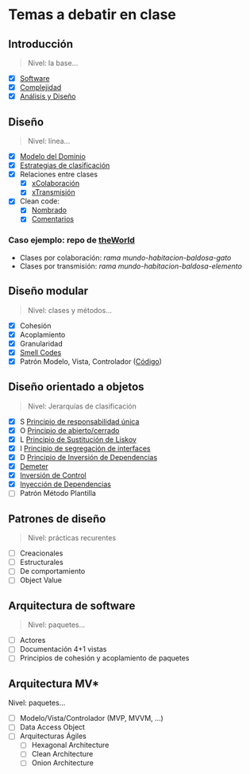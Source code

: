 # Temas a debatir en clase

## Introducción

> Nivel: la base...

- [x] [Software](https://docs.google.com/presentation/d/1N0wtTid8iFAlyR8TNDbCR3FxIkJYvQ_p5kC3pqkkB1c/edit?usp=sharing)
- [x] [Complejidad](https://docs.google.com/presentation/d/1K8TusDz7jbpSQkffZdF_-TLDTjfjfxWs-dr9Lf7js80/edit?usp=sharing)
- [x] [Análisis y Diseño](https://docs.google.com/presentation/d/1fPbUOZ6epnsC0RzccIc-VI7f-WO2lnzxWnnpEryBTVg/edit?usp=sharing)

## Diseño

> Nivel: línea...

- [x] [Modelo del Dominio](https://docs.google.com/presentation/d/1TB9XLKyaiJmMGd5clk7iW9Q363hRzRol7QXtb-Jp9eM/edit?usp=sharing)
- [x] [Estrategias de clasificación](https://docs.google.com/presentation/d/1GJ-J5IKzcYiXpODAjQpXQaGmkeu8ClJ3ho_OXcZOpE4/edit?usp=sharing)
- [x] Relaciones entre clases
    - [x] [xColaboración](https://docs.google.com/presentation/d/1pMD3ONO1Urug8n9ZWnnURv0lS_0F0PNi1O5rv73nROY/edit?usp=share_link)
    - [x] [xTransmisión](https://docs.google.com/presentation/d/1ghZkWWi5LOSibOTaVjteYxgyBm6G83nhW5B5BVqkV6c/edit?usp=share_link)
- [x] Clean code:
    - [x] [Nombrado](https://docs.google.com/presentation/d/1PeEVJG80ytDgpkpK6vJAWBWbkt6QBd3Ir4jcKdwiF_c/edit?usp=share_link)
    - [x] [Comentarios](https://docs.google.com/presentation/d/1dqmZhhJ0VEb-vKKTRIu4iKxHCxv4Qh88AMT5-tgjl5Q/edit?usp=sharing)

### Caso ejemplo: repo de [**theWorld**](https://github.com/mmasias/theWorld)

- Clases por colaboración: *rama mundo-habitacion-baldosa-gato*
- Clases por transmisión: *rama mundo-habitacion-baldosa-elemento*

## Diseño modular

> Nivel: clases y métodos...

- [x] Cohesión
- [x] Acoplamiento
- [x] Granularidad
- [x] [Smell Codes](/docs/casos/moreSmells.md)
- [x] Patrón Modelo, Vista, Controlador ([Código](/docs/casos/mvc.md))

## Diseño orientado a objetos

> Nivel: Jerarquías de clasificación

- [x] S [Principio de responsabilidad única](/docs/SOLID_et_al/SOLID_S.md)
- [x] O [Principio de abierto/cerrado](/docs/SOLID_et_al/SOLID_O.md)
- [x] L [Principio de Sustitución de Liskov](/docs/SOLID_et_al/SOLID_L.md)
- [x] I [Principio de segregación de interfaces](/docs/SOLID_et_al/SOLID_I.md)
- [x] D [Principio de Inversión de Dependencias](/docs/SOLID_et_al/SOLID_D.md)
- [x] [Demeter](/docs/SOLID_et_al/demeter.md)
- [x] [Inversión de Control](casos/IoC.md)
- [x] [Inyección de Dependencias](casos/inyeccionDependenciasCaso.md)
- [ ] Patrón Método Plantilla

## Patrones de diseño

> Nivel: prácticas recurentes

- [ ] Creacionales
- [ ] Estructurales
- [ ] De comportamiento
- [ ] Object Value

## Arquitectura de software

> Nivel: paquetes...

- [ ] Actores
- [ ] Documentación 4+1 vistas
- [ ] Principios de cohesión y acoplamiento de paquetes

## Arquitectura MV*

Nivel: paquetes...

- [ ] Modelo/Vista/Controlador (MVP, MVVM, …​)
- [ ] Data Access Object
- [ ] Arquitecturas Ágiles
    - [ ] Hexagonal Architecture
    - [ ] Clean Architecture
    - [ ] Onion Architecture
